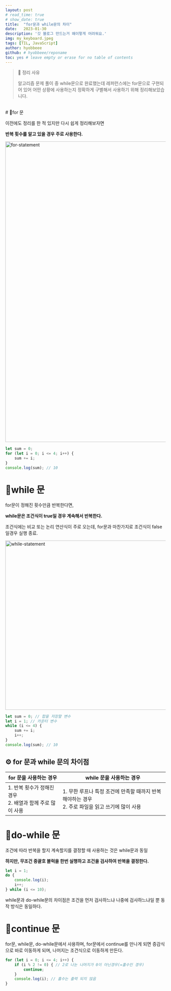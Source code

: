 ```yaml
---
layout: post
# read_time: true
# show_date: true
title:  "for문과 while문의 차이"
date:   2023-01-30
description: '깃 블로그 만드는거 왜이렇게 어려워요.'
img: my_keyboard.jpeg
tags: [TIL, JavaScript]
author: hyobbeee
github: # hyobbeee/reponame
toc: yes # leave empty or erase for no table of contents
---
```


> 🎃 정리 사유
>
>알고리즘 문제 풀이 중 while문으로 완료했는데 레퍼런스에는 for문으로 구현되어 있어 어떤 상황에 사용하는지 정확하게 구별해서 사용하기 위해 정리해보았습니다.
<br>
# 📍for 문

이전에도 정리를 한 적 있지만 다시 쉽게 정리해보자면

**반복 횟수를 알고 있을 경우 주로 사용한다.**

<img width="943" alt="for-statement" src="https://user-images.githubusercontent.com/99409757/216072423-940a4c24-9de7-4cc6-932b-c45a8e1dbe13.png">

```jsx
let sum = 0;
for (let i = 0; i <= 4; i++) {
	sum += i;
}
console.log(sum); // 10
```

# 📍while 문

for문이 정해진 횟수만큼 반복한다면, 

**while문은 조건식이 true일 경우 계속해서 반복한다.**

조건식에는 비교 또는 논리 연산식이 주로 오는데, for문과 마찬가지로 조건식이 false 일경우 실행 종료.

<img width="531" alt="while-statement" src="https://user-images.githubusercontent.com/99409757/216072405-0f6003c0-e28f-452c-88ed-78ebdfe000fd.png">

```jsx
let sum = 0; // 합을 저장할 변수
let i = 1; // 카운터 변수
while (i <= 4) {
	sum += i;
	i++;
}
console.log(sum); // 10
```

## ⚙️ for 문과 while 문의 차이점

| for 문을 사용하는 경우 | while 문을 사용하는 경우 |
| --- | --- |
1. 반복 횟수가 정해진 경우 <br> 2. 배열과 함께 주로 많이 사용 |1. 무한 루프나 특정 조건에 만족할 때까지 반복해야하는 경우<br>2. 주로 파일을 읽고 쓰기에 많이 사용

# 📍do-while 문

조건에 따라 반복을 할지 계속할지를 결정할 때 사용하는 것은 while문과 동일

**하지만, 무조건 중괄호 블럭을 한번 실행하고 조건을 검사하여 반복을 결정한다.** 

```js
let i = 1;
do {
	console.log(i);
	i++;
} while (i <= 10);
```

while문과 do-while문의 차이점은 조건을 먼저 검사하느냐 나중에 검사하느냐일 뿐 동작 방식은 동일하다.

# 📍continue 문

for문, while문, do-while문에서 사용하며, for문에서 continue를 만나게 되면 증감식으로 바로 이동하게 되며, 나머지는 조건식으로 이동하게 만든다.

```js
for (let i = 0; i <= 4; i++) {
	if (i % 2 != 0) { // 2로 나눈 나머지가 0이 아닌경우(=홀수인 경우)
		continue;
	}
	console.log(i); // 홀수는 출력 되지 않음
}
```